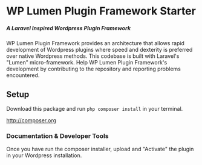 # WP Lumen Plugin Framework Starter

##### A Laravel Inspired Wordpress Plugin Framework 

WP Lumen Plugin Framework provides an architecture that allows rapid development of Wordpress plugins where speed and dexterity is preferred over native Wordpress methods. This codebase is built with Laravel's "Lumen" micro-framework.  Help WP Lumen Plugin Framework's development by contributing to the repository and reporting problems encountered.

## Setup

Download this package and run ```php composer install``` in your terminal.

http://composer.org

### Documentation & Developer Tools

Once you have run the composer installer, upload and "Activate" the plugin in your Wordpress installation.
